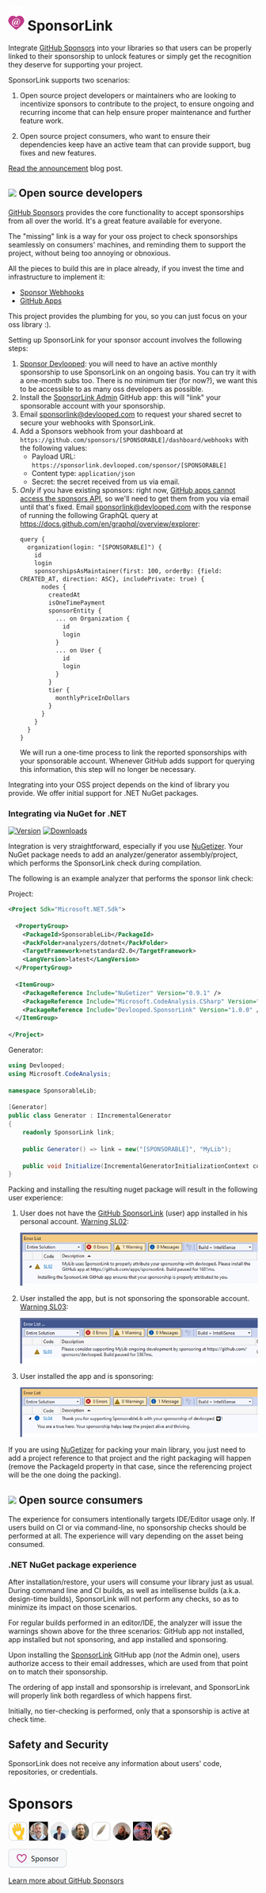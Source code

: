 # ![](https://github.com/devlooped/SponsorLink/raw/main/assets/img/sponsorlink-32.png) SponsorLink 

Integrate [GitHub Sponsors](https://github.com/sponsors) into your libraries so that 
users can be properly linked to their sponsorship to unlock features or simply get 
the recognition they deserve for supporting your project. 

SponsorLink supports two scenarios:

1. Open source project developers or maintainers who are looking to incentivize 
   sponsors to contribute to the project, to ensure ongoing and recurring income 
   that can help ensure proper maintenance and further feature work.

2. Open source project consumers, who want to ensure their dependencies keep have 
   an active team that can provide support, bug fixes and new features.

[Read the announcement](https://www.cazzulino.com/sponsorlink.html) blog post.

## ![](https://avatars.githubusercontent.com/in/281005?s=24&u=20155dd9bc48951a962b40289bf40fd4d0e758e9&v=4) Open source developers

[GitHub Sponsors](https://github.com/sponsors) provides the core functionality to 
accept sponsorships from all over the world. It's a great feature available for 
everyone. 

The "missing" link is a way for your oss project to check sponsorships seamlessly 
on consumers' machines, and reminding them to support the project, without being 
too annoying or obnoxious. 

All the pieces to build this are in place already, if you invest the time and 
infrastructure to implement it: 

- [Sponsor Webhooks](https://docs.github.com/en/sponsors/integrating-with-github-sponsors/configuring-webhooks-for-events-in-your-sponsored-account)
- [GitHub Apps](https://docs.github.com/en/developers/apps/getting-started-with-apps)

This project provides the plumbing for you, so you can just focus on your oss library :).

Setting up SponsorLink for your sponsor account involves the following steps:

1. [Sponsor Devlooped](https://github.com/sponsors/devlooped): you will need to have 
   an active monthly sponsorship to use SponsorLink on an ongoing basis. You can try 
   it with a one-month subs too. There is no minimum tier (for now?), we want this to 
   be accessible to as many oss developers as possible.
2. Install the [SponsorLink Admin](https://github.com/apps/sponsorlink-admin) GitHub
   app: this will "link" your sponsorable account with your sponsorship.
3. Email sponsorlink@devlooped.com to request your shared secret to secure your webhooks 
   with SponsorLink.
4. Add a Sponsors webhook from your dashboard at `https://github.com/sponsors/[SPONSORABLE]/dashboard/webhooks` with the following values:
   * Payload URL: `https://sponsorlink.devlooped.com/sponsor/[SPONSORABLE]`
   * Content type: `application/json`
   * Secret: the secret received from us via email.
5. *Only* if you have existing sponsors: right now, [GitHub apps cannot access the sponsors API](https://github.com/orgs/community/discussions/44226), so we'll need to get them from you via email until 
   that's fixed. Email sponsorlink@devlooped.com with the response of running the following 
   GraphQL query at https://docs.github.com/en/graphql/overview/explorer:
   ```
   query { 
     organization(login: "[SPONSORABLE]") {
       id
       login
       sponsorshipsAsMaintainer(first: 100, orderBy: {field: CREATED_AT, direction: ASC}, includePrivate: true) {
         nodes {
           createdAt
           isOneTimePayment
           sponsorEntity {
             ... on Organization {
               id
               login
             }
             ... on User {
               id
               login
             }
           }
           tier {
             monthlyPriceInDollars
           }
         }
       }
     }
   }
   ```
   We will run a one-time process to link the reported sponsorships with your sponsorable account.
   Whenever GitHub adds support for querying this information, this step will no longer be necessary.

Integrating into your OSS project depends on the kind of library you provide. 
We offer initial support for .NET NuGet packages.

### Integrating via NuGet for .NET

[![Version](https://img.shields.io/nuget/vpre/Devlooped.SponsorLink.svg?color=royalblue)](https://www.nuget.org/packages/Devlooped.SponsorLink)
[![Downloads](https://img.shields.io/nuget/dt/Devlooped.SponsorLink.svg?color=green)](https://www.nuget.org/packages/Devlooped.SponsorLink)

Integration is very straightforward, especially if you use [NuGetizer](https://github.com/devlooped/nugetizer/).
Your NuGet package needs to add an analyzer/generator assembly/project, which performs the 
SponsorLink check during compilation. 

The following is an example analyzer that performs the sponsor link check:

Project:
```xml
<Project Sdk="Microsoft.NET.Sdk">

  <PropertyGroup>
    <PackageId>SponsorableLib</PackageId>
    <PackFolder>analyzers/dotnet</PackFolder>
    <TargetFramework>netstandard2.0</TargetFramework>
    <LangVersion>latest</LangVersion>
  </PropertyGroup>

  <ItemGroup>
    <PackageReference Include="NuGetizer" Version="0.9.1" />
    <PackageReference Include="Microsoft.CodeAnalysis.CSharp" Version="4.3.1" Pack="false" />
    <PackageReference Include="Devlooped.SponsorLink" Version="1.0.0" />
  </ItemGroup>
  
</Project>
```

Generator:
```csharp
using Devlooped;
using Microsoft.CodeAnalysis;

namespace SponsorableLib;

[Generator]
public class Generator : IIncrementalGenerator
{
    readonly SponsorLink link;

    public Generator() => link = new("[SPONSORABLE]", "MyLib");

    public void Initialize(IncrementalGeneratorInitializationContext context) => link.Initialize(context);
}
```

Packing and installing the resulting nuget package will result in the following user 
experience:

1. User does not have the [GitHub SponsorLink](https://github.com/apps/sponsorlink) (user) 
   app installed in his personal account. [Warning SL02](/docs/SL02.md):

   ![Screenshot of build warning SL02 stating app is not installed](/assets/img/VS-SL02.png)

2. User installed the app, but is not sponsoring the sponsorable account. 
   [Warning SL03](/docs/SL03.md):

   ![Screenshot of build warning SL04 stating user is not a sponsor](/assets/img/VS-SL03.png)

3. User installed the app and is sponsoring:

   ![Screenshot of build info SL04 thanking the user user for sponsoring](/assets/img/VS-SL04.png)


If you are using [NuGetizer](https://github.com/devlooped/nugetizer/) for packing your main 
library, you just need to add a project reference to that project and the right packaging 
will happen (remove the PackageId property in that case, since the referencing project will 
be the one doing the packing).


## ![](https://avatars.githubusercontent.com/in/279204?s=24&u=d13eed8cef2b965c8bb34f6298b4edac31688c5a&v=4) Open source consumers

The experience for consumers intentionally targets IDE/Editor usage only. If users build 
on CI or via command-line, no sponsorship checks should be performed at all. The experience 
will vary depending on the asset being consumed.

### .NET NuGet package experience

After installation/restore, your users will consume your library just as usual. During 
command line and CI builds, as well as intellisense builds (a.k.a. design-time builds), 
SponsorLink will not perform any checks, so as to minimize its impact on those scenarios.

For regular builds performed in an editor/IDE, the analyzer will issue the warnings 
shown above for the three scenarios: GitHub app not installed, app installed but not 
sponsoring, and app installed and sponsoring.

Upon installing the [SponsorLink](https://github.com/apps/sponsorlink) GitHub 
app (*not* the Admin one), users authorize access to their email addresses, which are 
used from that point on to match their sponsorship. 

The ordering of app install and sponsorship is irrelevant, and SponsorLink will properly 
link both regardless of which happens first.

Initially, no tier-checking is performed, only that a sponsorship is active at check 
time.


## Safety and Security

SponsorLink does not receive any information about users' code, repositories, or credentials. 


<!-- include https://github.com/devlooped/sponsors/raw/main/footer.md -->
# Sponsors 

<!-- sponsors.md -->
[![Clarius Org](https://raw.githubusercontent.com/devlooped/sponsors/main/.github/avatars/clarius.png "Clarius Org")](https://github.com/clarius)
[![Christian Findlay](https://raw.githubusercontent.com/devlooped/sponsors/main/.github/avatars/MelbourneDeveloper.png "Christian Findlay")](https://github.com/MelbourneDeveloper)
[![C. Augusto Proiete](https://raw.githubusercontent.com/devlooped/sponsors/main/.github/avatars/augustoproiete.png "C. Augusto Proiete")](https://github.com/augustoproiete)
[![Kirill Osenkov](https://raw.githubusercontent.com/devlooped/sponsors/main/.github/avatars/KirillOsenkov.png "Kirill Osenkov")](https://github.com/KirillOsenkov)
[![MFB Technologies, Inc.](https://raw.githubusercontent.com/devlooped/sponsors/main/.github/avatars/MFB-Technologies-Inc.png "MFB Technologies, Inc.")](https://github.com/MFB-Technologies-Inc)
[![SandRock](https://raw.githubusercontent.com/devlooped/sponsors/main/.github/avatars/sandrock.png "SandRock")](https://github.com/sandrock)
[![Eric C](https://raw.githubusercontent.com/devlooped/sponsors/main/.github/avatars/eeseewy.png "Eric C")](https://github.com/eeseewy)
[![Andy Gocke](https://raw.githubusercontent.com/devlooped/sponsors/main/.github/avatars/agocke.png "Andy Gocke")](https://github.com/agocke)


<!-- sponsors.md -->

[![Sponsor this project](https://raw.githubusercontent.com/devlooped/sponsors/main/sponsor.png "Sponsor this project")](https://github.com/sponsors/devlooped)
&nbsp;

[Learn more about GitHub Sponsors](https://github.com/sponsors)

<!-- https://github.com/devlooped/sponsors/raw/main/footer.md -->
